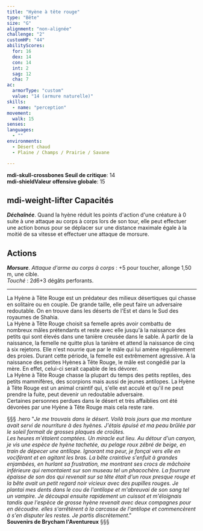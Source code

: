 ```yaml
---
title: "Hyène à tête rouge"
type: "Bête"
size: "G"
alignment: "non-alignée"
challenge: "2"
customHP: "44"
abilityScores:
  for: 16
  dex: 14
  con: 14
  int: 2
  sag: 12
  cha: 7
ac:
  armorType: "custom"
  value: "14 (armure naturelle)"
skills:
  - name: "perception"
movement:
  walk: 15
senses:
languages:
  - ""
environments:
  - Désert chaud
  - Plaine / Champs / Prairie / Savane

---
```

**<v-icon>mdi-skull-crossbones</v-icon> Seuil de critique**: 14        
**<v-icon>mdi-shield</v-icon>Valeur offensive globale**: 15   
## <v-icon>mdi-weight-lifter</v-icon> Capacités
_**Déchaînée**_. Quand la hyène réduit les points d'action d'une créature à 0 suite à une attaque au corps à corps lors de son tour, elle peut effectuer une action bonus pour se déplacer sur une distance maximale égale à la moitié de sa vitesse et effectuer une attaque de morsure.

## Actions
_**Morsure**_. _Attaque d'arme au corps à corps_ : +5 pour toucher, allonge 1,50 m, une cible.  
_Touché_ : 2d6+3 dégâts perforants.

---
La Hyène à Tête Rouge est un prédateur des milieux désertiques qui chasse en solitaire ou en couple. De grande taille, elle peut faire un adversaire redoutable. On en trouve dans les déserts de l'Est et dans le Sud des royaumes de Shahia.  
La Hyène à Tête Rouge choisit sa femelle après avoir combattu de nombreux mâles prétendants et reste avec elle jusqu'à la naissance des petits qui sont élevés dans une tanière creusée dans le sable. À partir de la naissance, la femelle ne quitte plus la tanière et attend la naissance de cinq à six rejetons. Elle n'est nourrie que par le mâle qui lui amène régulièrement des proies. Durant cette période, la femelle est extrêmement agressive. À la naissance des petites Hyènes à Tête Rouge, le mâle est congédié par la mère. En effet, celui-ci serait capable de les dévorer.  
La Hyène à Tête Rouge chasse la plupart du temps des petits reptiles, des petits mammifères, des scorpions mais aussi de jeunes antilopes. La Hyène à Tête Rouge est un animal craintif qui, s'elle est acculé et qu'il ne peut prendre la fuite, peut devenir un redoutable adversaire.  
Certaines personnes perdues dans le désert et très affaiblies ont été dévorées par une Hyène à Tête Rouge mais cela reste rare.  

§§§ .hero
"*Je me trouvais dans le désert. Voilà trois jours que ma monture avait servi de nourriture à des hyènes. J'étais épuisé et ma peau brûlée par le soleil formait de grosses plaques de croûtes.*  
*Les heures m'étaient comptées. Un miracle eut lieu. Au détour d'un canyon, je vis une espèce de hyène tachetée, au pelage roux zébré de beige, en train de dépecer une antilope. Ignorant ma peur, je fonçai vers elle en vociférant et en agitant les bras. La bête craintive s'enfuit à grandes enjambées, en hurlant sa frustration, me montrant ses crocs de mâchoire inférieure qui remontaient sur son museau tel un phacochère. La fourrure épaisse de son dos qui revenait sur sa tête était d'un roux presque rouge et la bête avait un petit regard noir vicieux avec des pupilles rouges. Je plantai mes dents dans le cou de l'antilope et m'abreuvai de son sang tel un vampire. Je découpai ensuite rapidement un cuissot et m'éloignais tandis que l'espèce de grosse hyène revenait avec deux compagnes pour en découdre. elles s'arrêtèrent à la carcasse de l'antilope et commencèrent à s'en disputer les restes. Je partis discrètement*."     
**Souvenirs de Brycham l'Aventureux**
§§§
